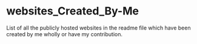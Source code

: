 # websites_Created_By-Me
List of all the publicly hosted websites in the readme file which have been created by me wholly or have my contribution.
